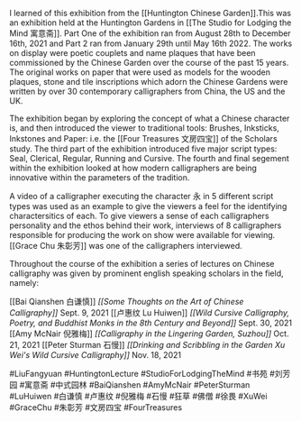 I learned of this exhibition from the [[Huntington Chinese Garden]].This was  an exhibition held at the Huntington Gardens in [[The Studio for Lodging the Mind 寓意斋]]. Part One of the exhibition ran from August 28th to December 16th, 2021 and Part 2 ran from January 29th until May 16th 2022. The works on display were poetic couplets and name plaques that have been commissioned by the Chinese Garden over the course of the past 15 years. The original works on paper that were used as models for the wooden plaques, stone and tile inscriptions which adorn the Chinese Gardens were written by over 30 contemporary calligraphers from China, the US and the UK. 

The exhibition began by exploring the concept of what a Chinese character is, and then introduced the viewer to traditional tools: Brushes, Inksticks, Inkstones and Paper: i.e. the [[Four Treasures 文房四宝]] of the Scholars study. The third part of the exhibition introduced five major script types: Seal, Clerical, Regular, Running and Cursive. The fourth and final segement within the exhibition looked at how modern calligraphers are being innovative within the parameters of the tradition. 

A video of a calligrapher executing the character 永 in 5 different script types was used as an example to give the viewers a feel for the identifying charactersitics of each. To give viewers a sense of each calligraphers personality and the ethos behind their work, interviews of 8 calligraphers responsible for producing the work on show were available for viewing. [[Grace Chu 朱彰芳]] was one of the calligraphers interviewed. 

Throughout the course of the exhibition a series of lectures on Chinese calligraphy was given by prominent english speaking scholars in the field, namely:

[[Bai Qianshen 白谦慎]] *[[Some Thoughts on the Art of Chinese Calligraphy]]*  Sept. 9, 2021
[[卢惠纹 Lu Huiwen]] *[[Wild Cursive Calligraphy, Poetry, and Buddhist Monks in the 8th Century and Beyond]]* Sept. 30, 2021
[[Amy McNair 倪雅梅]] *[[Calligraphy in the Lingering Garden, Suzhou]]* Oct. 21, 2021
[[Peter Sturman 石慢]] *[[Drinking and Scribbling in the Garden Xu Wei's Wild Cursive Calligraphy]]*  Nov. 18, 2021



#LiuFangyuan #HuntingtonLecture #StudioForLodgingTheMind #书苑 #刘芳园 #寓意斋 #中式园林 #BaiQianshen #AmyMcNair #PeterSturman #LuHuiwen #白谦慎 #卢惠纹 #倪雅梅 #石慢 #狂草 #佛僧 #徐畏 #XuWei #GraceChu #朱彰芳 #文房四宝 #FourTreasures 